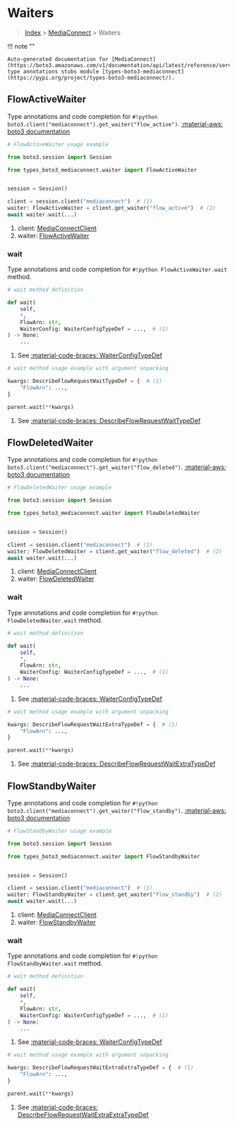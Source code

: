 # Waiters

> [Index](../README.md) > [MediaConnect](./README.md) > Waiters

!!! note ""

    Auto-generated documentation for [MediaConnect](https://boto3.amazonaws.com/v1/documentation/api/latest/reference/services/mediaconnect.html#mediaconnect)
    type annotations stubs module [types-boto3-mediaconnect](https://pypi.org/project/types-boto3-mediaconnect/).

## FlowActiveWaiter

Type annotations and code completion for `#!python boto3.client("mediaconnect").get_waiter("flow_active")`.
[:material-aws: boto3 documentation](https://boto3.amazonaws.com/v1/documentation/api/latest/reference/services/mediaconnect/waiter/FlowActive.html#MediaConnect.Waiter.FlowActive)

```python
# FlowActiveWaiter usage example

from boto3.session import Session

from types_boto3_mediaconnect.waiter import FlowActiveWaiter


session = Session()

client = session.client("mediaconnect")  # (1)
waiter: FlowActiveWaiter = client.get_waiter("flow_active")  # (2)
await waiter.wait(...)
```

1. client: [MediaConnectClient](./client.md)
2. waiter: [FlowActiveWaiter](./waiters.md#flowactivewaiter)


### wait

Type annotations and code completion for `#!python FlowActiveWaiter.wait` method.

```python
# wait method definition

def wait(
    self,
    *,
    FlowArn: str,
    WaiterConfig: WaiterConfigTypeDef = ...,  # (1)
) -> None:
    ...
```

1. See [:material-code-braces: WaiterConfigTypeDef](./type_defs.md#waiterconfigtypedef)


```python
# wait method usage example with argument unpacking

kwargs: DescribeFlowRequestWaitTypeDef = {  # (1)
    "FlowArn": ...,
}

parent.wait(**kwargs)
```

1. See [:material-code-braces: DescribeFlowRequestWaitTypeDef](./type_defs.md#describeflowrequestwaittypedef)
## FlowDeletedWaiter

Type annotations and code completion for `#!python boto3.client("mediaconnect").get_waiter("flow_deleted")`.
[:material-aws: boto3 documentation](https://boto3.amazonaws.com/v1/documentation/api/latest/reference/services/mediaconnect/waiter/FlowDeleted.html#MediaConnect.Waiter.FlowDeleted)

```python
# FlowDeletedWaiter usage example

from boto3.session import Session

from types_boto3_mediaconnect.waiter import FlowDeletedWaiter


session = Session()

client = session.client("mediaconnect")  # (1)
waiter: FlowDeletedWaiter = client.get_waiter("flow_deleted")  # (2)
await waiter.wait(...)
```

1. client: [MediaConnectClient](./client.md)
2. waiter: [FlowDeletedWaiter](./waiters.md#flowdeletedwaiter)


### wait

Type annotations and code completion for `#!python FlowDeletedWaiter.wait` method.

```python
# wait method definition

def wait(
    self,
    *,
    FlowArn: str,
    WaiterConfig: WaiterConfigTypeDef = ...,  # (1)
) -> None:
    ...
```

1. See [:material-code-braces: WaiterConfigTypeDef](./type_defs.md#waiterconfigtypedef)


```python
# wait method usage example with argument unpacking

kwargs: DescribeFlowRequestWaitExtraTypeDef = {  # (1)
    "FlowArn": ...,
}

parent.wait(**kwargs)
```

1. See [:material-code-braces: DescribeFlowRequestWaitExtraTypeDef](./type_defs.md#describeflowrequestwaitextratypedef)
## FlowStandbyWaiter

Type annotations and code completion for `#!python boto3.client("mediaconnect").get_waiter("flow_standby")`.
[:material-aws: boto3 documentation](https://boto3.amazonaws.com/v1/documentation/api/latest/reference/services/mediaconnect/waiter/FlowStandby.html#MediaConnect.Waiter.FlowStandby)

```python
# FlowStandbyWaiter usage example

from boto3.session import Session

from types_boto3_mediaconnect.waiter import FlowStandbyWaiter


session = Session()

client = session.client("mediaconnect")  # (1)
waiter: FlowStandbyWaiter = client.get_waiter("flow_standby")  # (2)
await waiter.wait(...)
```

1. client: [MediaConnectClient](./client.md)
2. waiter: [FlowStandbyWaiter](./waiters.md#flowstandbywaiter)


### wait

Type annotations and code completion for `#!python FlowStandbyWaiter.wait` method.

```python
# wait method definition

def wait(
    self,
    *,
    FlowArn: str,
    WaiterConfig: WaiterConfigTypeDef = ...,  # (1)
) -> None:
    ...
```

1. See [:material-code-braces: WaiterConfigTypeDef](./type_defs.md#waiterconfigtypedef)


```python
# wait method usage example with argument unpacking

kwargs: DescribeFlowRequestWaitExtraExtraTypeDef = {  # (1)
    "FlowArn": ...,
}

parent.wait(**kwargs)
```

1. See [:material-code-braces: DescribeFlowRequestWaitExtraExtraTypeDef](./type_defs.md#describeflowrequestwaitextraextratypedef)
